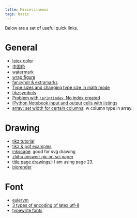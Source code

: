 ```yaml
---
title: Miscellaneous
tags: basic 
---
```

Below are a set of useful quick links.
# General
- [latex color](http://latexcolor.com/)
- [中国色](http://zhongguose.com/)
- [watermark](https://tex.stackexchange.com/questions/118939/add-watermark-that-overlays-the-images)
- [wrap figure](https://tex.stackexchange.com/questions/47674/wrapfig-positioning-footer-is-overlapping-figure)
- [fancyhdr & extramarks](http://tug.ctan.org/tex-archive/macros/latex/contrib/fancyhdr/fancyhdr.pdf)
- [Type sizes and changing type size in math mode](https://www.stat.berkeley.edu/~paciorek/computingTips/Type_sizes_changing_type_si.html)
- [tikzsymbols](https://ctan.math.washington.edu/tex-archive/graphics/pgf/contrib/tikzsymbols/tikzsymbols.pdf)
- [Problem with `\printindex`. No index created](https://tex.stackexchange.com/questions/275752/problem-with-printindex-no-index-created)
- [IPython Notebook input and output cells with listings](https://tex.stackexchange.com/questions/340700/ipython-notebook-input-and-output-cells-with-listings)
- [array: set width for certain columns](https://tex.stackexchange.com/a/340000): w column type in array.

# Drawing
- [tikz tutorial](https://www3.nd.edu/~kogge/courses/cse30151-fa17/Public/other/tikz_tutorial.pdf)
- [tikz & pgf examples](https://texample.net/tikz/examples/all/)
- [inkscape](https://inkscape.org/doc/tutorials/basic/tutorial-basic.html): good for svg drawing
- [zhihu answer: pic on sci paper](https://www.zhihu.com/question/27474094/answer/1746489710)
- [title page drawings!](https://muug.ca/mirror/ctan/info/latex-samples/TitlePages/titlepages.pdf): I am using page 23.
- [biorender](https://biorender.com/)

# Font
- [eulervm](http://ftp.riken.jp/tex-archive/fonts/eulervm/doc/latex/eulervm/eulervm.pdf)
- [3 types of encoding of latex utf-8](https://www.cnblogs.com/dezheng/p/3874434.html)
- [typewrite fonts](https://tug.org/FontCatalogue/typewriterfonts.html)

